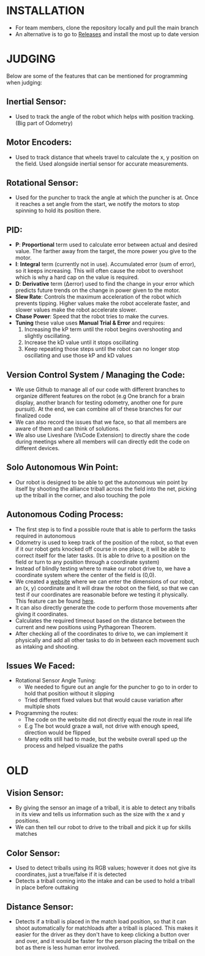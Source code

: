 # INSTALLATION
- For team members, clone the repository locally and pull the main branch
- An alternative is to go to [Releases](https://github.com/Edison611/2055A/releases) and install the most up to date version

# JUDGING
Below are some of the features that can be mentioned for programming when judging:

## Inertial Sensor:
- Used to track the angle of the robot which helps with position tracking. (Big part of Odometry)

## Motor Encoders:
- Used to track distance that wheels travel to calculate the x, y position on the field. Used alongside inertial sensor for accurate measurements.

## Rotational Sensor:
- Used for the puncher to track the angle at which the puncher is at. Once it reaches a set angle from the start, we notify the motors to stop spinning to hold its position there.

## PID:
- **P**: **Proportional** term used to calculate error between actual and desired value. The farther away from the target, the more power you give to the motor.
- **I**: **Integral** term (currently not in use). Accumulated error (sum of error), so it keeps increasing. This will often cause the robot to overshoot which is why a hard cap on the value is required. 
- **D**: **Derivative** term (Δerror) used to find the change in your error which predicts future trends on the change in power given to the motor.
- **Slew Rate**: Controls the maximum acceleration of the robot which prevents tipping. Higher values make the robot accelerate faster, and slower values make the robot accelerate slower.
- **Chase Power**: Speed that the robot tries to make the curves.
- **Tuning** these value uses **Manual Trial & Error** and requires:
    1. Increasing the kP term until the robot begins overshooting and slightly oscillating.
    2. Increase the kD value until it stops oscillating
    3. Keep repeating those steps until the robot can no longer stop oscillating and use those kP and kD values

## Version Control System / Managing the Code:
- We use Github to manage all of our code with different branches to organize different features on the robot (e.g One branch for a brain display, another branch for testing odometry, another one for pure pursuit). At the end, we can combine all of these branches for our finalized code
- We can also record the issues that we face, so that all members are aware of them and can think of solutions.
- We also use Liveshare (VsCode Extension) to directly share the code during meetings where all members will can directly edit the code on different devices. 

## Solo Autonomous Win Point:
- Our robot is designed to be able to get the autonomous win point by itself by shooting the alliance triball across the field into the net, picking up the triball in the corner, and also touching the pole

## Autonomous Coding Process:
- The first step is to find a possible route that is able to perform the tasks required in autonomous
- Odometry is used to keep track of the position of the robot, so that even if it our robot gets knocked off course in one place, it will be able to correct itself for the later tasks. (It is able to drive to a position on the field or turn to any position through a coordinate system)
- Instead of blindly testing where to make our robot drive to, we have a coordinate system where the center of the field is (0,0).
- We created a [website](https://capybaras-2055.vercel.app/) where we can enter the dimensions of our robot, an (x, y) coordinate and it will draw the robot on the field, so that we can test if our coordinates are reasonable before we testing it physically. This feature can be found [here](https://capybaras-2055.vercel.app/#/tracker/).
- It can also directly generate the code to perform those movements after giving it coordinates.
- Calculates the required timeout based on the distance between the current and new positions using Pythagorean Theorem.
- After checking all of the coordinates to drive to, we can implement it physically and add all other tasks to do in between each movement such as intaking and shooting.

## Issues We Faced:
- Rotational Sensor Angle Tuning:
  - We needed to figure out an angle for the puncher to go to in order to hold that position without it slipping
  - Tried different fixed values but that would cause variation after multiple shots
- Programming the routes:
  - The code on the website did not directly equal the route in real life
  - E.g The bot would graze a wall, not drive with enough speed, direction would be flipped
  - Many edits still had to made, but the website overall sped up the process and helped visualize the paths

# OLD
## Vision Sensor:
- By giving the sensor an image of a triball, it is able to detect any triballs in its view and tells us information such as the size with the x and y positions.
- We can then tell our robot to drive to the triball and pick it up for skills matches

## Color Sensor:
- Used to detect triballs using its RGB values; however it does not give its coordinates, just a true/false if it is detected
- Detects a triball coming into the intake and can be used to hold a triball in place before outtaking

## Distance Sensor:
- Detects if a triball is placed in the match load position, so that it can shoot automatically for matchloads after a triball is placed. This makes it easier for the driver as they don't have to keep clicking a button over and over, and it would be faster for the person placing the triball on the bot as there is less human error involved.
